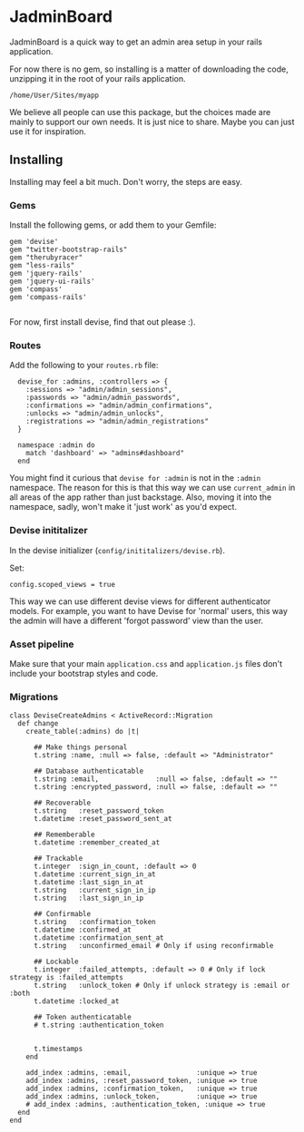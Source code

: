 # JadminBoard

JadminBoard is a quick way to get an admin area setup in your rails application.

For now there is no gem, so installing is a matter of downloading the code, unzipping it in the root of your rails application.

`/home/User/Sites/myapp`

We believe all people can use this package, but the choices made are mainly to support our own needs. It is just nice to share. Maybe you can just use it for inspiration.

## Installing

Installing may feel a bit much. Don't worry, the steps are easy.

### Gems

Install the following gems, or add them to your Gemfile:

```
gem 'devise'
gem "twitter-bootstrap-rails"
gem "therubyracer"
gem "less-rails"
gem 'jquery-rails'
gem 'jquery-ui-rails'
gem 'compass'
gem 'compass-rails'
 
```

For now, first install devise, find that out please :).

### Routes
Add the following to your `routes.rb` file:

```
  devise_for :admins, :controllers => { 
    :sessions => "admin/admin_sessions", 
    :passwords => "admin/admin_passwords", 
    :confirmations => "admin/admin_confirmations", 
    :unlocks => "admin/admin_unlocks", 
    :registrations => "admin/admin_registrations" 
  }

  namespace :admin do
    match 'dashboard' => "admins#dashboard"
  end

```

You might find it curious that `devise for :admin` is not in the `:admin` namespace. The reason for this is that this way we can use `current_admin` in all areas of the app rather than just backstage. Also, moving it into the namespace, sadly, won't make it 'just work' as you'd expect.

### Devise inititalizer

In the devise initializer (`config/inititalizers/devise.rb`).

Set:
```
config.scoped_views = true	
```

This way we can use different devise views for different authenticator models. For example, you want to have Devise for 'normal' users, this way the admin will have a different 'forgot password' view than the user.

### Asset pipeline
Make sure that your main `application.css` and `application.js` files don't include your bootstrap styles and code.

### Migrations
```
class DeviseCreateAdmins < ActiveRecord::Migration
  def change
    create_table(:admins) do |t|
    
      ## Make things personal
      t.string :name, :null => false, :default => "Administrator"
    
      ## Database authenticatable
      t.string :email,              :null => false, :default => ""
      t.string :encrypted_password, :null => false, :default => ""

      ## Recoverable
      t.string   :reset_password_token
      t.datetime :reset_password_sent_at

      ## Rememberable
      t.datetime :remember_created_at

      ## Trackable
      t.integer  :sign_in_count, :default => 0
      t.datetime :current_sign_in_at
      t.datetime :last_sign_in_at
      t.string   :current_sign_in_ip
      t.string   :last_sign_in_ip

      ## Confirmable
      t.string   :confirmation_token
      t.datetime :confirmed_at
      t.datetime :confirmation_sent_at
      t.string   :unconfirmed_email # Only if using reconfirmable

      ## Lockable
      t.integer  :failed_attempts, :default => 0 # Only if lock strategy is :failed_attempts
      t.string   :unlock_token # Only if unlock strategy is :email or :both
      t.datetime :locked_at

      ## Token authenticatable
      # t.string :authentication_token


      t.timestamps
    end

    add_index :admins, :email,                :unique => true
    add_index :admins, :reset_password_token, :unique => true
    add_index :admins, :confirmation_token,   :unique => true
    add_index :admins, :unlock_token,         :unique => true
    # add_index :admins, :authentication_token, :unique => true
  end
end
```